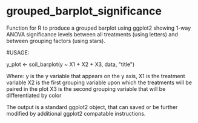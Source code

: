 # grouped_barplot_significance

Function for R to produce a grouped barplot using ggplot2 showing 1-way ANOVA significance levels between all treatments (using letters) and between grouping factors (using stars). 

#USAGE: 

y_plot <- soil_barplot(y ~ X1 + X2 + X3, data, "title")

Where: 
y is the y variable that appears on the y axis, 
X1 is the treatment variable 
X2 is the first grouping variable upon which the treatments will be paired in the plot
X3 is the second grouping variable that will be differentiated by color

The output is a standard ggplot2 object, that can saved or be further modified by additional ggplot2 compatable instructions. 


